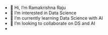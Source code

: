 - 👋 Hi, I’m Ramakrishna Raju
- 👀 I’m interested in Data Science
- 🌱 I’m currently learning Data Science with AI
- 💞️ I’m looking to collaborate on DS and AI
- 

<!---
Ramakrishnar092023/Ramakrishnar092023 is a ✨ special ✨ repository because its `README.md` (this file) appears on your GitHub profile.
You can click the Preview link to take a look at your changes.
--->
